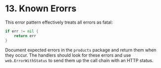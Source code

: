 # 13. Known Erorrs

This error pattern effectively treats all errors as fatal:

```go
if err != nil {
	return err
}
```

Document expected errors in the `products` package and return them when they
occur. The handlers should look for these errors and use `web.ErrorWithStatus`
to send them up the call chain with an HTTP status.
